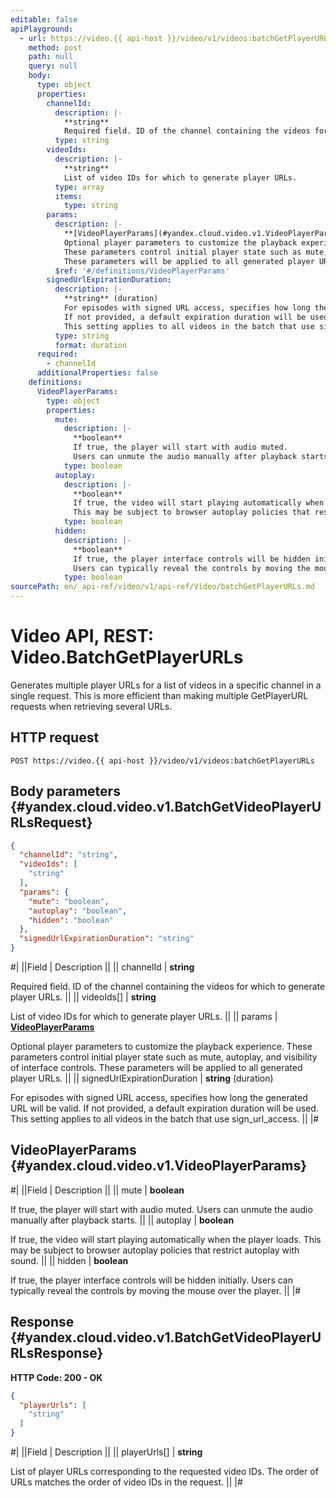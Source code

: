 ```yaml
---
editable: false
apiPlayground:
  - url: https://video.{{ api-host }}/video/v1/videos:batchGetPlayerURLs
    method: post
    path: null
    query: null
    body:
      type: object
      properties:
        channelId:
          description: |-
            **string**
            Required field. ID of the channel containing the videos for which to generate player URLs.
          type: string
        videoIds:
          description: |-
            **string**
            List of video IDs for which to generate player URLs.
          type: array
          items:
            type: string
        params:
          description: |-
            **[VideoPlayerParams](#yandex.cloud.video.v1.VideoPlayerParams)**
            Optional player parameters to customize the playback experience.
            These parameters control initial player state such as mute, autoplay, and visibility of interface controls.
            These parameters will be applied to all generated player URLs.
          $ref: '#/definitions/VideoPlayerParams'
        signedUrlExpirationDuration:
          description: |-
            **string** (duration)
            For episodes with signed URL access, specifies how long the generated URL will be valid.
            If not provided, a default expiration duration will be used.
            This setting applies to all videos in the batch that use sign_url_access.
          type: string
          format: duration
      required:
        - channelId
      additionalProperties: false
    definitions:
      VideoPlayerParams:
        type: object
        properties:
          mute:
            description: |-
              **boolean**
              If true, the player will start with audio muted.
              Users can unmute the audio manually after playback starts.
            type: boolean
          autoplay:
            description: |-
              **boolean**
              If true, the video will start playing automatically when the player loads.
              This may be subject to browser autoplay policies that restrict autoplay with sound.
            type: boolean
          hidden:
            description: |-
              **boolean**
              If true, the player interface controls will be hidden initially.
              Users can typically reveal the controls by moving the mouse over the player.
            type: boolean
sourcePath: en/_api-ref/video/v1/api-ref/Video/batchGetPlayerURLs.md
---
```


# Video API, REST: Video.BatchGetPlayerURLs

Generates multiple player URLs for a list of videos in a specific channel in a single request.
This is more efficient than making multiple GetPlayerURL requests when retrieving several URLs.

## HTTP request

```
POST https://video.{{ api-host }}/video/v1/videos:batchGetPlayerURLs
```

## Body parameters {#yandex.cloud.video.v1.BatchGetVideoPlayerURLsRequest}

```json
{
  "channelId": "string",
  "videoIds": [
    "string"
  ],
  "params": {
    "mute": "boolean",
    "autoplay": "boolean",
    "hidden": "boolean"
  },
  "signedUrlExpirationDuration": "string"
}
```

#|
||Field | Description ||
|| channelId | **string**

Required field. ID of the channel containing the videos for which to generate player URLs. ||
|| videoIds[] | **string**

List of video IDs for which to generate player URLs. ||
|| params | **[VideoPlayerParams](#yandex.cloud.video.v1.VideoPlayerParams)**

Optional player parameters to customize the playback experience.
These parameters control initial player state such as mute, autoplay, and visibility of interface controls.
These parameters will be applied to all generated player URLs. ||
|| signedUrlExpirationDuration | **string** (duration)

For episodes with signed URL access, specifies how long the generated URL will be valid.
If not provided, a default expiration duration will be used.
This setting applies to all videos in the batch that use sign_url_access. ||
|#

## VideoPlayerParams {#yandex.cloud.video.v1.VideoPlayerParams}

#|
||Field | Description ||
|| mute | **boolean**

If true, the player will start with audio muted.
Users can unmute the audio manually after playback starts. ||
|| autoplay | **boolean**

If true, the video will start playing automatically when the player loads.
This may be subject to browser autoplay policies that restrict autoplay with sound. ||
|| hidden | **boolean**

If true, the player interface controls will be hidden initially.
Users can typically reveal the controls by moving the mouse over the player. ||
|#

## Response {#yandex.cloud.video.v1.BatchGetVideoPlayerURLsResponse}

**HTTP Code: 200 - OK**

```json
{
  "playerUrls": [
    "string"
  ]
}
```

#|
||Field | Description ||
|| playerUrls[] | **string**

List of player URLs corresponding to the requested video IDs.
The order of URLs matches the order of video IDs in the request. ||
|#